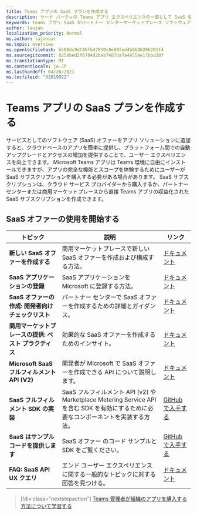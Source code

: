 ```yaml
---
title: Teams アプリの SaaS プランを作成する
description: サード パーティの Teams アプリ エクスペリエンスの一部として SaaS を提供するために必要な手順について説明します。
keywords: teams アプリ SaaS がパートナー センターマーケットプレース ソフトウェア サービスを提供する
author: laujan
localization_priority: Normal
ms.author: lajanuar
ms.topic: overview
ms.openlocfilehash: b588dc9df46fb47830c8e88fed4b0646206201f4
ms.sourcegitcommit: 825abed2f8784d2bab7407ba7a4455ae17bbd28f
ms.translationtype: MT
ms.contentlocale: ja-JP
ms.lasthandoff: 04/26/2021
ms.locfileid: "52019922"
---
```

# <a name="create-a-saas-offer-for-your-teams-app"></a>Teams アプリの SaaS プランを作成する

サービスとしてのソフトウェア (SaaS) オファーをアプリ ソリューションに追加すると、クラウドベースのアプリを簡単に提供し、プラットフォーム間での自動アップグレードとアクセスの増加を提供することで、ユーザー エクスペリエンスを向上できます。 Microsoft Teams アプリは Teams 環境に自由にインストールできますが、アプリの完全な機能とスコープを体験するためにユーザーが SaaS サブスクリプションを購入する必要がある場合があります。 SaaS サブスクリプションは、クラウド サービス プロバイダーから購入するか、パートナー センターまたは商用マーケットプレースから直接 Teams アプリの収益化された SaaS サブスクリプションを作成できます。

## <a name="getting-started-with-saas-offers"></a>SaaS オファーの使用を開始する

| トピック | 説明| リンク |
|------|-------------|------|
|**新しい SaaS オファーを作成する**|商用マーケットプレースで新しい SaaS オファーを作成および構成する方法。| [ドキュメント](/azure/marketplace/partner-center-portal/create-new-saas-offer)|
|**SaaS アプリケーションの登録** | SaaS アプリケーションを Microsoft に登録する方法。| [ドキュメント](/azure/marketplace/partner-center-portal/pc-saas-registration)|
|**SaaS オファーの作成: 開発者向けチェックリスト**| パートナー センターで SaaS オファーを作成するための詳細とガイダンス。| [ドキュメント](/azure/marketplace/partner-center-portal/offer-creation-checklist)|
|**商用マーケットプレースの提供: ベスト プラクティス** |効果的な SaaS オファーを作成するためのインサイト。|[ドキュメント](/azure/marketplace/gtm-offer-listing-best-practices)|
|**Microsoft SaaS フルフィルメント API (V2)** | 開発者が Microsoft で SaaS オファーを作成できる API について説明します。| [ドキュメント](/azure/marketplace/partner-center-portal/pc-saas-fulfillment-api-v2) |
|**SaaS フルフィルメント SDK の実装**| SaaS フルフィルメント API (v2) や Marketplace Metering Service API を含む SDK を有効にするために必要なコンポーネントを実装する方法。| [GitHub で入手する](https://github.com/Azure/Microsoft-commercial-marketplace-transactable-SaaS-offer-SDK/blob/master/docs/Installation-Instructions.md) |
|**SaaS はサンプル コードを提供します**| SaaS オファー のコード サンプルと SDK をご覧ください。| [GitHub で入手する](https://github.com/Azure/Microsoft-commercial-marketplace-transactable-SaaS-offer-SDK)|
| **FAQ: SaaS API UX クエリ** | エンド ユーザー エクスペリエンスに関する一般的なトピックに対する回答を見つける。| [ドキュメント](/azure/marketplace/partner-center-portal/saas-fulfillment-apis-faq) |

> [!div class="nextstepaction"]
> [Teams 管理者が組織のアプリを購入する方法について学習する](/MicrosoftTeams/purchase-third-party-apps)
